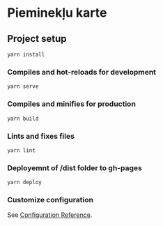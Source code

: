 # Pieminekļu karte

## Project setup
```
yarn install
```

### Compiles and hot-reloads for development
```
yarn serve
```

### Compiles and minifies for production
```
yarn build
```

### Lints and fixes files
```
yarn lint
```

### Deployemnt of /dist folder to gh-pages
```
yarn deploy
```

### Customize configuration
See [Configuration Reference](https://cli.vuejs.org/config/).
